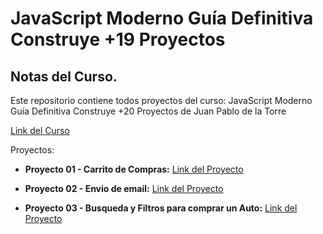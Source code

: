 # JavaScript Moderno Guía Definitiva Construye +19 Proyectos

## Notas del Curso.

Este repositorio contiene todos proyectos del curso: JavaScript Moderno Guía Definitiva Construye +20 Proyectos de Juan Pablo de la Torre

[Link del Curso](https://www.udemy.com/course/javascript-moderno-guia-definitiva-construye-10-proyectos/)

Proyectos:
- **Proyecto 01 - Carrito de Compras:** [Link del Proyecto](https://carrito-fai.netlify.app/)

- **Proyecto 02 - Envio de email:** [Link del Proyecto](https://email-fai.netlify.app/)

- **Proyecto 03 - Busqueda y Filtros para comprar un Auto:** [Link del Proyecto](https://buscador-fai.netlify.app/)

